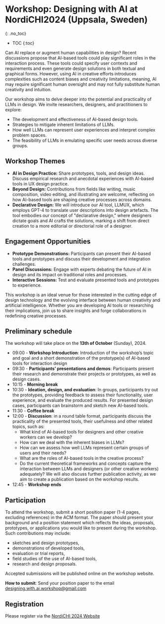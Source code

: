 
# Workshop: Designing with AI at NordiCHI2024 (Uppsala, Sweden)
{: .no_toc}

* TOC
{:toc}

Can AI replace or augment human capabilities in design? Recent discussions propose that AI-based tools could play significant roles in the interaction process. These tools could specify user contexts and requirements and even generate design solutions in both textual and graphical forms. However, using AI in creative efforts introduces complexities such as content biases and creativity limitations, meaning, AI may require significant human oversight and may not fully substitute human creativity and intuition.

Our workshop aims to delve deeper into the potential and practicality of LLMs in design. We invite researchers, designers, and practitioners to explore:

- The development and effectiveness of AI-based design tools.
- Strategies to mitigate inherent limitations of LLMs.
- How well LLMs can represent user experiences and interpret complex problem spaces.
- The feasibility of LLMs in emulating specific user needs across diverse groups.

## Workshop Themes

- **AI in Design Practice:** Share prototypes, tools, and design ideas. Discuss empirical research and anecdotal experiences with AI-based tools in UX design practice.
- **Beyond Design:** Contributions from fields like writing, music composition, video editing, and illustrating are welcome, reflecting on how AI-based tools are shaping creative processes across domains.
- **Declarative Design:** We will introduce our AI tool, LLMUX, which employs GPT-4 to translate user descriptions into design artefacts. The tool embodies our concept of "declarative design," where designers dictate goals and AI crafts the solutions, marking a shift from direct creation to a more editorial or directorial role of a designer.

## Engagement Opportunities

- **Prototype Demonstrations:** Participants can present their AI-based tools and prototypes and discuss their development and integration challenges.
- **Panel Discussions:** Engage with experts debating the future of AI in design and its impact on traditional roles and processes.
- **Interactive Sessions:** Test and evaluate presented tools and prototypes to experience.

This workshop is an ideal venue for those interested in the cutting edge of design technology and the evolving interface between human creativity and artificial intelligence. Whether you are developing AI tools or researching their implications, join us to share insights and forge collaborations in redefining creative processes.

## Preliminary schedule

The workshop will take place on the **13th of October** (Sunday), 2024.

* 09:00 - **Workshop Introduction**: Introduction of the workshop’s topic and goal and a short demonstration of the prototype(s) of AI-based tools for interaction design
* 09:30 - **Participants’ presentations and demos**: Participants present their research and demonstrate their projects or prototypes, as well as design cases.
* 10:15 - **Morning break**
* 10:30 - **Ideation, design, and evaluation**: In groups, participants try out the prototypes, providing feedback to assess their functionality, user experience, and evaluate the produced results. For presented design cases, participants can brainstorm and sketch new AI-based tools.
* 11:30 - **Coffee break**
* 12:00 - **Discussion**: in a round table format, participants discuss the practicality of the presented tools, their usefulness and other related topics, such as:
    - What kind of AI-based tools for designers and other creative workers can we develop?
    - How can we deal with the inherent biases in LLMs?
    - How can we assess how well LLMs represent certain groups of users and their needs?
    - What are the roles of AI-based tools in the creative process?
    - Do the current theoretical frameworks and concepts capture the interaction between LLMs and designers (or other creative workers) adequately?
    We will also discuss further publication activity, as we aim to create a publication based on the workshop results.
* 12:45 - **Workshop ends**


## Participation

To attend the workshop, submit a short position paper (1-4 pages, excluding references) in the ACM format. The paper should present your background and a position statement which reflects the ideas, proposals, prototypes, or applications you would like to present during the workshop. Such contributions may include:

- sketches and design prototypes,
- demonstrations of developed tools,
- evaluation or trial reports,
- field studies of the use of AI-based tools,
- research and design proposals.

Accepted submissions will be published online on the workshop website.

**How to submit**: Send your position paper to the email [designing.with.ai.workshop@gmail.com](mailto:designing.with.ai.workshop@gmail.com?subject=workshop)

## Registration

Please register via the [NordiCHI 2024 Website](https://www.nordichi2024.se)

